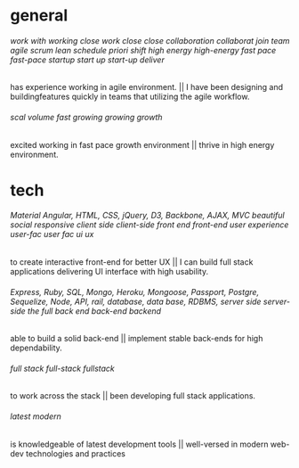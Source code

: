 # general

###### work with working close work close close collaboration collaborat join team agile scrum lean schedule priori shift high energy high-energy fast pace fast-pace startup start up start-up deliver

has experience working in agile environment. ||  I have been designing and buildingfeatures quickly in teams that utilizing the agile workflow. 

###### scal volume fast growing growing growth

excited working in fast pace growth environment || thrive in high energy environment.

# tech

###### Material Angular, HTML, CSS, jQuery, D3, Backbone, AJAX, MVC beautiful social responsive client side client-side front end front-end user experience user-fac user fac ui ux

to create interactive front-end for better UX || I can build full stack applications delivering UI interface with high usability.

###### Express, Ruby, SQL, Mongo, Heroku, Mongoose, Passport, Postgre, Sequelize, Node, API, rail, database, data base, RDBMS, server side server-side the full back end back-end backend

able to build a solid back-end || implement stable back-ends for high dependability. 

###### full stack full-stack fullstack

to work across the stack || been developing full stack applications.

###### latest modern

is knowledgeable of latest development tools || well-versed in modern web-dev technologies and practices